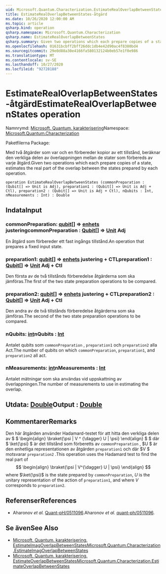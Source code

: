 ```yaml
---
uid: Microsoft.Quantum.Characterization.EstimateRealOverlapBetweenStates
title: EstimateRealOverlapBetweenStates-åtgärd
ms.date: 10/26/2020 12:00:00 AM
ms.topic: article
qsharp.kind: operation
qsharp.namespace: Microsoft.Quantum.Characterization
qsharp.name: EstimateRealOverlapBetweenStates
qsharp.summary: Given two operations which each prepare copies of a state, estimates the real part of the overlap between the states prepared by each operation.
ms.openlocfilehash: 01631bcbff2bff26ddc1db4e42d90ac4f8380bd4
ms.sourcegitcommit: 29e0d88a30e4166fa580132124b0eb57e1f0e986
ms.translationtype: MT
ms.contentlocale: sv-SE
ms.lasthandoff: 10/27/2020
ms.locfileid: "92728188"
---
```

# <a name="estimaterealoverlapbetweenstates-operation"></a><span data-ttu-id="3e11a-102">EstimateRealOverlapBetweenStates-åtgärd</span><span class="sxs-lookup"><span data-stu-id="3e11a-102">EstimateRealOverlapBetweenStates operation</span></span>

<span data-ttu-id="3e11a-103">Namnrymd: [Microsoft. Quantum. karakterisering](xref:Microsoft.Quantum.Characterization)</span><span class="sxs-lookup"><span data-stu-id="3e11a-103">Namespace: [Microsoft.Quantum.Characterization](xref:Microsoft.Quantum.Characterization)</span></span>

<span data-ttu-id="3e11a-104">Paketfilerna [](https://nuget.org/packages/)</span><span class="sxs-lookup"><span data-stu-id="3e11a-104">Package: [](https://nuget.org/packages/)</span></span>


<span data-ttu-id="3e11a-105">Med två åtgärder som var och en förbereder kopior av ett tillstånd, beräknar den verkliga delen av överlappningen mellan de stater som förbereds av varje åtgärd.</span><span class="sxs-lookup"><span data-stu-id="3e11a-105">Given two operations which each prepare copies of a state, estimates the real part of the overlap between the states prepared by each operation.</span></span>

```qsharp
operation EstimateRealOverlapBetweenStates (commonPreparation : (Qubit[] => Unit is Adj), preparation1 : (Qubit[] => Unit is Adj + Ctl), preparation2 : (Qubit[] => Unit is Adj + Ctl), nQubits : Int, nMeasurements : Int) : Double
```


## <a name="input"></a><span data-ttu-id="3e11a-106">Indata</span><span class="sxs-lookup"><span data-stu-id="3e11a-106">Input</span></span>

### <a name="commonpreparation--qubit--unit-adj"></a><span data-ttu-id="3e11a-107">commonPreparation: [qubit](xref:microsoft.quantum.lang-ref.qubit)[] => [enhets](xref:microsoft.quantum.lang-ref.unit) justering</span><span class="sxs-lookup"><span data-stu-id="3e11a-107">commonPreparation : [Qubit](xref:microsoft.quantum.lang-ref.qubit)[] => [Unit](xref:microsoft.quantum.lang-ref.unit) Adj</span></span>

<span data-ttu-id="3e11a-108">En åtgärd som förbereder ett fast ingångs tillstånd.</span><span class="sxs-lookup"><span data-stu-id="3e11a-108">An operation that prepares a fixed input state.</span></span>


### <a name="preparation1--qubit--unit-adj--ctl"></a><span data-ttu-id="3e11a-109">preparation1: [qubit](xref:microsoft.quantum.lang-ref.qubit)[] => [enhets](xref:microsoft.quantum.lang-ref.unit) justering + CTL</span><span class="sxs-lookup"><span data-stu-id="3e11a-109">preparation1 : [Qubit](xref:microsoft.quantum.lang-ref.qubit)[] => [Unit](xref:microsoft.quantum.lang-ref.unit) Adj + Ctl</span></span>

<span data-ttu-id="3e11a-110">Den första av de två tillstånds förberedelse åtgärderna som ska jämföras.</span><span class="sxs-lookup"><span data-stu-id="3e11a-110">The first of the two state preparation operations to be compared.</span></span>


### <a name="preparation2--qubit--unit-adj--ctl"></a><span data-ttu-id="3e11a-111">preparation2: [qubit](xref:microsoft.quantum.lang-ref.qubit)[] => [enhets](xref:microsoft.quantum.lang-ref.unit) justering + CTL</span><span class="sxs-lookup"><span data-stu-id="3e11a-111">preparation2 : [Qubit](xref:microsoft.quantum.lang-ref.qubit)[] => [Unit](xref:microsoft.quantum.lang-ref.unit) Adj + Ctl</span></span>

<span data-ttu-id="3e11a-112">Den andra av de två tillstånds förberedelse åtgärderna som ska jämföras.</span><span class="sxs-lookup"><span data-stu-id="3e11a-112">The second of the two state preparation operations to be compared.</span></span>


### <a name="nqubits--int"></a><span data-ttu-id="3e11a-113">nQubits: [int](xref:microsoft.quantum.lang-ref.int)</span><span class="sxs-lookup"><span data-stu-id="3e11a-113">nQubits : [Int](xref:microsoft.quantum.lang-ref.int)</span></span>

<span data-ttu-id="3e11a-114">Antalet qubits som `commonPreparation` , `preparation1` och `preparation2` alla Act.</span><span class="sxs-lookup"><span data-stu-id="3e11a-114">The number of qubits on which `commonPreparation`, `preparation1`, and `preparation2` all act.</span></span>


### <a name="nmeasurements--int"></a><span data-ttu-id="3e11a-115">nMeasurements: [int](xref:microsoft.quantum.lang-ref.int)</span><span class="sxs-lookup"><span data-stu-id="3e11a-115">nMeasurements : [Int](xref:microsoft.quantum.lang-ref.int)</span></span>

<span data-ttu-id="3e11a-116">Antalet mätningar som ska användas vid uppskattning av överlappningen.</span><span class="sxs-lookup"><span data-stu-id="3e11a-116">The number of measurements to use in estimating the overlap.</span></span>



## <a name="output--double"></a><span data-ttu-id="3e11a-117">Utdata: [Double](xref:microsoft.quantum.lang-ref.double)</span><span class="sxs-lookup"><span data-stu-id="3e11a-117">Output : [Double](xref:microsoft.quantum.lang-ref.double)</span></span>



## <a name="remarks"></a><span data-ttu-id="3e11a-118">Kommentarer</span><span class="sxs-lookup"><span data-stu-id="3e11a-118">Remarks</span></span>

<span data-ttu-id="3e11a-119">Den här åtgärden använder Hadamard-testet för att hitta den verkliga delen av $ $ \begin{align} \braket{\psi | V ^ {\dagger} U | \psi} \end{align} $ $ där $ \ket{\psi} $ är det tillstånd som förberetts av `commonPreparation` , $U $ är den enhetliga representationen av åtgärden `preparation1` och där $V $ motsvarar `preparation2` .</span><span class="sxs-lookup"><span data-stu-id="3e11a-119">This operation uses the Hadamard test to find the real part of $$ \begin{align} \braket{\psi | V^{\dagger} U | \psi} \end{align} $$ where $\ket{\psi}$ is the state prepared by `commonPreparation`, $U$ is the unitary representation of the action of `preparation1`, and where $V$ corresponds to `preparation2`.</span></span>

## <a name="references"></a><span data-ttu-id="3e11a-120">Referenser</span><span class="sxs-lookup"><span data-stu-id="3e11a-120">References</span></span>

- <span data-ttu-id="3e11a-121">Aharonov *et al.* [Quant-pH/0511096](https://arxiv.org/abs/quant-ph/0511096).</span><span class="sxs-lookup"><span data-stu-id="3e11a-121">Aharonov *et al.* [quant-ph/0511096](https://arxiv.org/abs/quant-ph/0511096).</span></span>

## <a name="see-also"></a><span data-ttu-id="3e11a-122">Se även</span><span class="sxs-lookup"><span data-stu-id="3e11a-122">See Also</span></span>

- [<span data-ttu-id="3e11a-123">Microsoft. Quantum. karakterisering. EstimateImagOverlapBetweenStates</span><span class="sxs-lookup"><span data-stu-id="3e11a-123">Microsoft.Quantum.Characterization.EstimateImagOverlapBetweenStates</span></span>](xref:Microsoft.Quantum.Characterization.EstimateImagOverlapBetweenStates)
- [<span data-ttu-id="3e11a-124">Microsoft. Quantum. karakterisering. EstimateOverlapBetweenStates</span><span class="sxs-lookup"><span data-stu-id="3e11a-124">Microsoft.Quantum.Characterization.EstimateOverlapBetweenStates</span></span>](xref:Microsoft.Quantum.Characterization.EstimateOverlapBetweenStates)